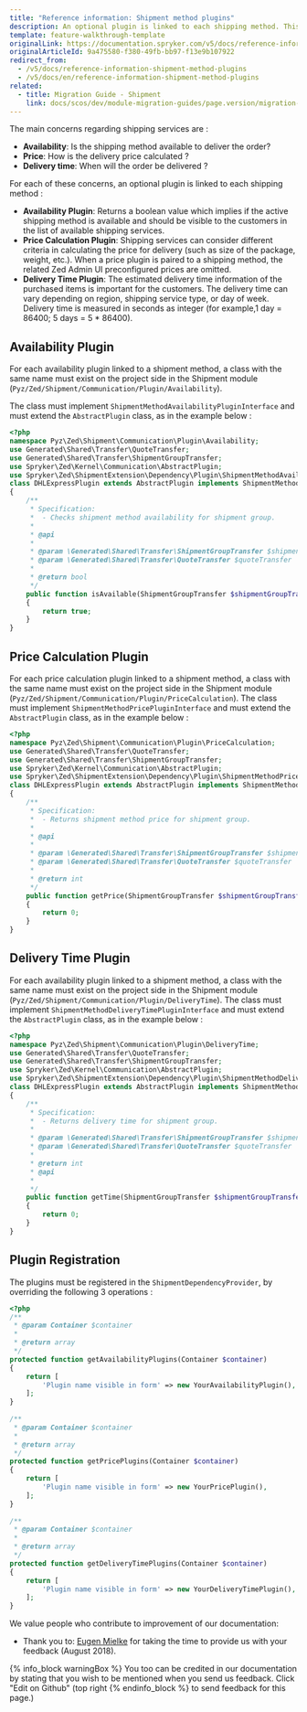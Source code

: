 ```yaml
---
title: "Reference information: Shipment method plugins"
description: An optional plugin is linked to each shipping method. This topic provides an overview of the Availability, Price Calculation, and Delivery Time plugins.
template: feature-walkthrough-template
originalLink: https://documentation.spryker.com/v5/docs/reference-information-shipment-method-plugins
originalArticleId: 9a475580-f380-49fb-bb97-f13e9b107922
redirect_from:
  - /v5/docs/reference-information-shipment-method-plugins
  - /v5/docs/en/reference-information-shipment-method-plugins
related:
  - title: Migration Guide - Shipment
    link: docs/scos/dev/module-migration-guides/page.version/migration-guide-shipment.html
---
```


The main concerns regarding shipping services are :

* **Availability**: Is the shipping method available to deliver the order?
* **Price**: How is the delivery price calculated ?
* **Delivery time**: When will the order be delivered ?

For each of these concerns, an optional plugin is linked to each shipping method :

* **Availability Plugin**: Returns a boolean value which implies if the active shipping method is available and should be visible to the customers in the list of available shipping services.
* **Price Calculation Plugin**: Shipping services can consider different criteria in calculating the price for delivery (such as size of the package, weight, etc.). When a price plugin is paired to a shipping method, the related Zed Admin UI preconfigured prices are omitted.
* **Delivery Time Plugin**: The estimated delivery time information of the purchased items is important for the customers. The delivery time can vary depending on region, shipping service type, or day of week. Delivery time is measured in seconds as integer (for example,1 day = 86400; 5 days = 5 * 86400).

## Availability Plugin

For each availability plugin linked to a shipment method, a class with the same name must exist on the project side in the Shipment module (`Pyz/Zed/Shipment/Communication/Plugin/Availability`).

The class must implement `ShipmentMethodAvailabilityPluginInterface` and must extend the `AbstractPlugin` class, as in the example below :

```php
<?php
namespace Pyz\Zed\Shipment\Communication\Plugin\Availability;
use Generated\Shared\Transfer\QuoteTransfer;
use Generated\Shared\Transfer\ShipmentGroupTransfer;
use Spryker\Zed\Kernel\Communication\AbstractPlugin;
use Spryker\Zed\ShipmentExtension\Dependency\Plugin\ShipmentMethodAvailabilityPluginInterface;
class DHLExpressPlugin extends AbstractPlugin implements ShipmentMethodAvailabilityPluginInterface
{
    /**
     * Specification:
     *  - Checks shipment method availability for shipment group.
     *
     * @api
     *
     * @param \Generated\Shared\Transfer\ShipmentGroupTransfer $shipmentGroupTransfer
     * @param \Generated\Shared\Transfer\QuoteTransfer $quoteTransfer
     *
     * @return bool
     */
    public function isAvailable(ShipmentGroupTransfer $shipmentGroupTransfer, QuoteTransfer $quoteTransfer): bool
    {
        return true;
    }
}
```

## Price Calculation Plugin

For each price calculation plugin linked to a shipment method, a class with the same name must exist on the project side in the Shipment module  (`Pyz/Zed/Shipment/Communication/Plugin/PriceCalculation`). The class must implement `ShipmentMethodPricePluginInterface` and must extend the `AbstractPlugin` class, as in the example below :

```php
<?php
namespace Pyz\Zed\Shipment\Communication\Plugin\PriceCalculation;
use Generated\Shared\Transfer\QuoteTransfer;
use Generated\Shared\Transfer\ShipmentGroupTransfer;
use Spryker\Zed\Kernel\Communication\AbstractPlugin;
use Spryker\Zed\ShipmentExtension\Dependency\Plugin\ShipmentMethodPricePluginInterface;
class DHLExpressPlugin extends AbstractPlugin implements ShipmentMethodPricePluginInterface
{
    /**
     * Specification:
     *  - Returns shipment method price for shipment group.
     *
     * @api
     *
     * @param \Generated\Shared\Transfer\ShipmentGroupTransfer $shipmentGroupTransfer
     * @param \Generated\Shared\Transfer\QuoteTransfer $quoteTransfer
     *
     * @return int
     */
    public function getPrice(ShipmentGroupTransfer $shipmentGroupTransfer, QuoteTransfer $quoteTransfer): int
    {
        return 0;
    }
}
```

## Delivery Time Plugin

For each availability plugin linked to a shipment method, a class with the same name must exist on the project side in the Shipment module (`Pyz/Zed/Shipment/Communication/Plugin/DeliveryTime`). The class must implement `ShipmentMethodDeliveryTimePluginInterface` and must extend the `AbstractPlugin` class, as in the example below :

```php
<?php
namespace Pyz\Zed\Shipment\Communication\Plugin\DeliveryTime;
use Generated\Shared\Transfer\QuoteTransfer;
use Generated\Shared\Transfer\ShipmentGroupTransfer;
use Spryker\Zed\Kernel\Communication\AbstractPlugin;
use Spryker\Zed\ShipmentExtension\Dependency\Plugin\ShipmentMethodDeliveryTimePluginInterface;
class DHLExpressPlugin extends AbstractPlugin implements ShipmentMethodDeliveryTimePluginInterface
{
    /**
     * Specification:
     *  - Returns delivery time for shipment group.
     *
     * @param \Generated\Shared\Transfer\ShipmentGroupTransfer $shipmentGroupTransfer
     * @param \Generated\Shared\Transfer\QuoteTransfer $quoteTransfer
     *
     * @return int
     * @api
     *
     */
    public function getTime(ShipmentGroupTransfer $shipmentGroupTransfer, QuoteTransfer $quoteTransfer): int
    {
        return 0;
    }
}
```

## Plugin Registration

The plugins must be registered in the `ShipmentDependencyProvider`, by overriding the following 3 operations :

```php
<?php
/**
 * @param Container $container
 *
 * @return array
 */
protected function getAvailabilityPlugins(Container $container)
{
    return [
        'Plugin name visible in form' => new YourAvailabilityPlugin(),
    ];
}
 
/**
 * @param Container $container
 *
 * @return array
 */
protected function getPricePlugins(Container $container)
{
    return [
        'Plugin name visible in form' => new YourPricePlugin(),
    ];
}
 
/**
 * @param Container $container
 *
 * @return array
 */
protected function getDeliveryTimePlugins(Container $container)
{
    return [
        'Plugin name visible in form' => new YourDeliveryTimePlugin(),
    ];
}
```

We value people who contribute to improvement of our documentation:

* Thank you to: [Eugen Mielke](https://github.com/eug3n) for taking the time to provide us with your feedback (August 2018).

{% info_block warningBox %}
You too can be credited in our documentation by stating that you wish to be mentioned when you send us feedback. Click "Edit on Github" (top right
{% endinfo_block %} to send feedback for this page.)
